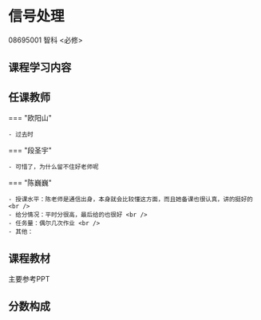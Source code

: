 # 信号处理
<div class="badges">
<span class="badge course-id-badge"> 08695001 </span>
<span class="badge compulsory-badge"> 智科 <必修></span>
</div>



## 课程学习内容




## 任课教师

=== "欧阳山"

    - 过去时

=== "段圣宇"

    - 可惜了，为什么留不住好老师呢

=== "陈巍巍"

    - 授课水平：陈老师是通信出身，本身就会比较懂这方面，而且她备课也很认真，讲的挺好的 <br />
    - 给分情况：平时分很高，最后给的也很好 <br />
    - 任务量：偶尔几次作业 <br />
    - 其他：

## 课程教材

主要参考PPT

## 分数构成

<!-- === "<教师1>" 

    <分数构成，可具体介绍各部分，如作业情况、实验内容及形式、考试范围及形式等>

!!! note
    同上，如果各教学班分数构成一致则可以直接写文本，否则建议同上形式。 -->

<!-- ## <其他可选项目>

包括 推荐书单、参考笔记、其他资源、课程学习建议、个人评论、后续课程 等，每一个占一个二级标题（`##`）

可以将其他文件类型的资料（尽量不要太大）上传到同一目录中，然后在页面里添加指向资料的链接（`[文字](相对路径)`）

!!! note
    可以参考其他已经基本完成的页面的 markdown 源码 -->